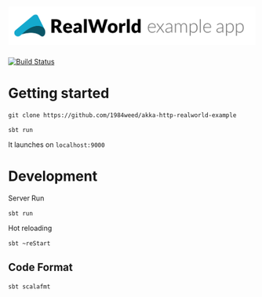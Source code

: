 # ![RealWorld Example Applications](logo.png)

[![Build Status](https://travis-ci.org/1984weed/akka-http-realworld-example.svg?branch=master)](https://travis-ci.org/1984weed/akka-http-realworld-example)

# Getting started

```
git clone https://github.com/1984weed/akka-http-realworld-example
```

```
sbt run
```


It launches on `localhost:9000`

# Development

Server Run 

```
sbt run
```

Hot reloading 

```
sbt ~reStart
```

## Code Format

```
sbt scalafmt
```

